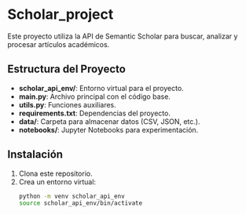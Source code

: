 # Scholar_project
Este proyecto utiliza la API de Semantic Scholar para buscar, analizar y procesar artículos académicos.

## Estructura del Proyecto
- **scholar_api_env/**: Entorno virtual para el proyecto.
- **main.py**: Archivo principal con el código base.
- **utils.py**: Funciones auxiliares.
- **requirements.txt**: Dependencias del proyecto.
- **data/**: Carpeta para almacenar datos (CSV, JSON, etc.).
- **notebooks/**: Jupyter Notebooks para experimentación.

## Instalación
1. Clona este repositorio.
2. Crea un entorno virtual:
   ```bash
   python -m venv scholar_api_env
   source scholar_api_env/bin/activate
